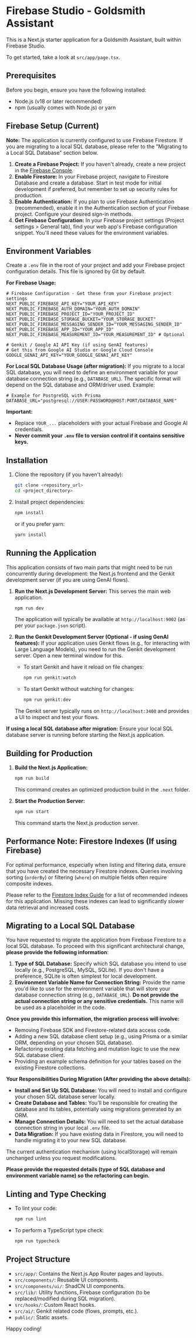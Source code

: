 
# Firebase Studio - Goldsmith Assistant

This is a Next.js starter application for a Goldsmith Assistant, built within Firebase Studio.

To get started, take a look at `src/app/page.tsx`.

## Prerequisites

Before you begin, ensure you have the following installed:
- Node.js (v18 or later recommended)
- npm (usually comes with Node.js) or yarn

## Firebase Setup (Current)

**Note:** The application is currently configured to use Firebase Firestore. If you are migrating to a local SQL database, please refer to the "Migrating to a Local SQL Database" section below.

1.  **Create a Firebase Project:** If you haven't already, create a new project in the [Firebase Console](https://console.firebase.google.com/).
2.  **Enable Firestore:** In your Firebase project, navigate to Firestore Database and create a database. Start in test mode for initial development if preferred, but remember to set up security rules for production.
3.  **Enable Authentication:** If you plan to use Firebase Authentication (recommended), enable it in the Authentication section of your Firebase project. Configure your desired sign-in methods.
4.  **Get Firebase Configuration:** In your Firebase project settings (Project settings > General tab), find your web app's Firebase configuration snippet. You'll need these values for the environment variables.

## Environment Variables

Create a `.env` file in the root of your project and add your Firebase project configuration details. This file is ignored by Git by default.

**For Firebase Usage:**
```env
# Firebase Configuration - Get these from your Firebase project settings
NEXT_PUBLIC_FIREBASE_API_KEY="YOUR_API_KEY"
NEXT_PUBLIC_FIREBASE_AUTH_DOMAIN="YOUR_AUTH_DOMAIN"
NEXT_PUBLIC_FIREBASE_PROJECT_ID="YOUR_PROJECT_ID"
NEXT_PUBLIC_FIREBASE_STORAGE_BUCKET="YOUR_STORAGE_BUCKET"
NEXT_PUBLIC_FIREBASE_MESSAGING_SENDER_ID="YOUR_MESSAGING_SENDER_ID"
NEXT_PUBLIC_FIREBASE_APP_ID="YOUR_APP_ID"
NEXT_PUBLIC_FIREBASE_MEASUREMENT_ID="YOUR_MEASUREMENT_ID" # Optional

# Genkit / Google AI API Key (if using GenAI features)
# Get this from Google AI Studio or Google Cloud Console
GOOGLE_GENAI_API_KEY="YOUR_GOOGLE_GENAI_API_KEY"
```

**For Local SQL Database Usage (after migration):**
If you migrate to a local SQL database, you will need to define an environment variable for your database connection string (e.g., `DATABASE_URL`). The specific format will depend on the SQL database and ORM/driver used.
Example:
```env
# Example for PostgreSQL with Prisma
DATABASE_URL="postgresql://USER:PASSWORD@HOST:PORT/DATABASE_NAME"
```

**Important:**
- Replace `YOUR_...` placeholders with your actual Firebase and Google AI credentials.
- **Never commit your `.env` file to version control if it contains sensitive keys.**

## Installation

1.  Clone the repository (if you haven't already):
    ```bash
    git clone <repository_url>
    cd <project_directory>
    ```

2.  Install project dependencies:
    ```bash
    npm install
    ```
    or if you prefer yarn:
    ```bash
    yarn install
    ```

## Running the Application

This application consists of two main parts that might need to be run concurrently during development: the Next.js frontend and the Genkit development server (if you are using GenAI flows).

1.  **Run the Next.js Development Server:**
    This serves the main web application.
    ```bash
    npm run dev
    ```
    The application will typically be available at `http://localhost:9002` (as per your `package.json` script).

2.  **Run the Genkit Development Server (Optional - if using GenAI features):**
    If your application uses Genkit flows (e.g., for interacting with Large Language Models), you need to run the Genkit development server. Open a new terminal window for this.
    -   To start Genkit and have it reload on file changes:
        ```bash
        npm run genkit:watch
        ```
    -   To start Genkit without watching for changes:
        ```bash
        npm run genkit:dev
        ```
    The Genkit server typically runs on `http://localhost:3400` and provides a UI to inspect and test your flows.

**If using a local SQL database after migration:** Ensure your local SQL database server is running before starting the Next.js application.

## Building for Production

1.  **Build the Next.js Application:**
    ```bash
    npm run build
    ```
    This command creates an optimized production build in the `.next` folder.

2.  **Start the Production Server:**
    ```bash
    npm run start
    ```
    This command starts the Next.js production server.

## Performance Note: Firestore Indexes (If using Firebase)

For optimal performance, especially when listing and filtering data, ensure that you have created the necessary Firestore indexes. Queries involving sorting (`orderBy`) or filtering (`where`) on multiple fields often require composite indexes.

Please refer to the [Firestore Index Guide](./firestore.indexes.md) for a list of recommended indexes for this application. Missing these indexes can lead to significantly slower data retrieval and increased costs.

## Migrating to a Local SQL Database

You have requested to migrate the application from Firebase Firestore to a local SQL database. To proceed with this significant architectural change, **please provide the following information**:

1.  **Type of SQL Database:**
    Specify which SQL database you intend to use locally (e.g., PostgreSQL, MySQL, SQLite). If you don't have a preference, SQLite is often simplest for local development.
2.  **Environment Variable Name for Connection String:**
    Provide the name you'd like to use for the environment variable that will store your database connection string (e.g., `DATABASE_URL`). **Do not provide the actual connection string or any sensitive credentials.** This name will be used as a placeholder in the code.

**Once you provide this information, the migration process will involve:**
*   Removing Firebase SDK and Firestore-related data access code.
*   Adding a new SQL database client setup (e.g., using Prisma or a similar ORM, depending on your chosen SQL database).
*   Refactoring existing data fetching and mutation logic to use the new SQL database client.
*   Providing an example schema definition for your tables based on the existing Firestore collections.

**Your Responsibilities During Migration (After providing the above details):**
*   **Install and Set Up SQL Database:** You will need to install and configure your chosen SQL database server locally.
*   **Create Database and Tables:** You'll be responsible for creating the database and its tables, potentially using migrations generated by an ORM.
*   **Manage Connection Details:** You will need to set the actual database connection string in your local `.env` file.
*   **Data Migration:** If you have existing data in Firestore, you will need to handle migrating it to your new SQL database.

The current authentication mechanism (using localStorage) will remain unchanged unless you request modifications.

**Please provide the requested details (type of SQL database and environment variable name) so the refactoring can begin.**

## Linting and Type Checking

-   To lint your code:
    ```bash
    npm run lint
    ```
-   To perform a TypeScript type check:
    ```bash
    npm run typecheck
    ```

## Project Structure

-   `src/app/`: Contains the Next.js App Router pages and layouts.
-   `src/components/`: Reusable UI components.
-   `src/components/ui/`: ShadCN UI components.
-   `src/lib/`: Utility functions, Firebase configuration (to be replaced/modified during SQL migration).
-   `src/hooks/`: Custom React hooks.
-   `src/ai/`: Genkit related code (flows, prompts, etc.).
-   `public/`: Static assets.

Happy coding!
    
